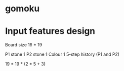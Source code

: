 # gomoku

# Input features design

Board size 19 * 19

P1 stone 1
P2 stone 1
Colour 1
5-step history (P1 and P2)

19 * 19 * (2 * 5 + 3)




